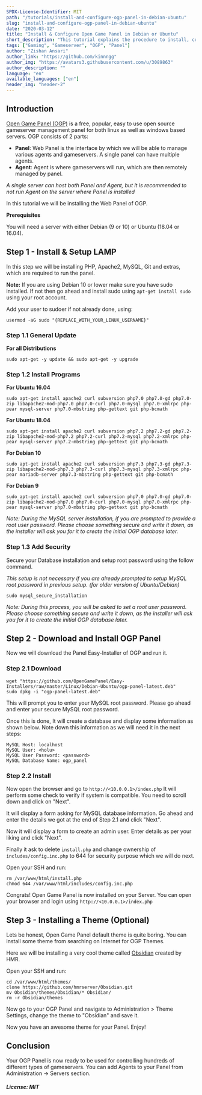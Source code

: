 ```yaml
---
SPDX-License-Identifier: MIT
path: "/tutorials/install-and-configure-ogp-panel-in-debian-ubuntu"
slug: "install-and-configure-ogp-panel-in-debian-ubuntu"
date: "2020-03-12"
title: "Install & Configure Open Game Panel in Debian or Ubuntu"
short_description: "This tutorial explains the procedure to install, configure and secure Open Game Panel in Debian or Ubuntu OS."
tags: ["Gaming", "Gameserver", "OGP", "Panel"]
author: "Zishan Ansari"
author_link: "https://github.com/kinnngg"
author_img: "https://avatars3.githubusercontent.com/u/3089863"
author_description: ""
language: "en"
available_languages: ["en"]
header_img: "header-2"
---
```


## Introduction

[Open Game Panel (OGP)](https://opengamepanel.org) is a free, popular, easy to use open source gameserver management panel for both linux as well as windows based servers.
OGP consists of 2 parts:
* **Panel**:  Web Panel is the interface by which we will be able to manage various agents and gameservers. A single panel can have multiple agents.
* **Agent**:  Agent is where gameservers will run, which are then remotely managed by panel.

*A single server can host both Panel and Agent, but it is recommended to not run Agent on the server where Panel is installed*

In this tutorial we will be installing the Web Panel of OGP.

**Prerequisites**

You will need a server with either Debian (9 or 10) or Ubuntu (18.04 or 16.04).

## Step 1 - Install & Setup LAMP

In this step we will be installing PHP, Apache2, MySQL, Git and extras, which are required to run the panel.

**Note:** If you are using Debian 10 or lower make sure you have sudo installed. If not then go ahead and install sudo using `apt-get install sudo` using your root account.

Add your user to sudoer if not already done, using:
```
usermod -aG sudo "{REPLACE_WITH_YOUR_LINUX_USERNAME}"
```

### Step 1.1 General Update

**For all Distributions**
```
sudo apt-get -y update && sudo apt-get -y upgrade
```

### Step 1.2 Install Programs

**For Ubuntu 16.04**
```
sudo apt-get install apache2 curl subversion php7.0 php7.0-gd php7.0-zip libapache2-mod-php7.0 php7.0-curl php7.0-mysql php7.0-xmlrpc php-pear mysql-server php7.0-mbstring php-gettext git php-bcmath
```

**For Ubuntu 18.04**
```
sudo apt-get install apache2 curl subversion php7.2 php7.2-gd php7.2-zip libapache2-mod-php7.2 php7.2-curl php7.2-mysql php7.2-xmlrpc php-pear mysql-server php7.2-mbstring php-gettext git php-bcmath
```

**For Debian 10**
```
sudo apt-get install apache2 curl subversion php7.3 php7.3-gd php7.3-zip libapache2-mod-php7.3 php7.3-curl php7.3-mysql php7.3-xmlrpc php-pear mariadb-server php7.3-mbstring php-gettext git php-bcmath
```

**For Debian 9**
```
sudo apt-get install apache2 curl subversion php7.0 php7.0-gd php7.0-zip libapache2-mod-php7.0 php7.0-curl php7.0-mysql php7.0-xmlrpc php-pear mysql-server php7.0-mbstring php-gettext git php-bcmath
```

*Note: During the MySQL server installation, if you are prompted to provide a root user password. Please choose something secure and write it down, as the installer will ask you for it to create the initial OGP database later.*

### Step 1.3 Add Security

Secure your Database installation and setup root password using the follow command.

*This setup is not necessary if you are already prompted to setup MySQL root password in previous setup. (for older version of Ubuntu/Debian)*

```
sudo mysql_secure_installation
```

*Note: During this process, you will be asked to set a root user password. Please choose something secure and write it down, as the installer will ask you for it to create the initial OGP database later.*

## Step 2 - Download and Install OGP Panel

Now we will download the Panel Easy-Installer of OGP and run it.

### Step 2.1 Download

```
wget "https://github.com/OpenGamePanel/Easy-Installers/raw/master/Linux/Debian-Ubuntu/ogp-panel-latest.deb"
sudo dpkg -i "ogp-panel-latest.deb"
```

This will prompt you to enter your MySQL root password. Please go ahead and enter your secure MySQL root password.

Once this is done, It will create a database and display some information as shown below. Note down this information as we will need it in the next steps:

```
MySQL Host: localhost
MySQL User: <holu>
MySQL User Password: <password>
MySQL Database Name: ogp_panel
```

### Step 2.2 Install

Now open the browser and go to `http://<10.0.0.1>/index.php`
It will perform some check to verify if system is compatible. You need to scroll down and click on "Next".

It will display a form asking for MySQL database information. Go ahead and enter the details we got at the end of Step 2.1 and click "Next".

Now it will display a form to create an admin user. Enter details as per your liking and click "Next".

Finally it ask to delete `install.php` and change ownership of `includes/config.inc.php` to 644 for security purpose which we will do next.

Open your SSH and run:

```
rm /var/www/html/install.php
chmod 644 /var/www/html/includes/config.inc.php
```

Congrats! Open Game Panel is now installed on your Server. You can open your browser and login using `http://<10.0.0.1>/index.php`

## Step 3 - Installing a Theme (Optional)

Lets be honest, Open Game Panel default theme is quite boring. You can install some theme from searching on Internet for OGP Themes.

Here we will be installing a very cool theme called [Obsidian](https://github.com/hmrserver/Obsidian) created by HMR.

Open your SSH and run:

```
cd /var/www/html/themes/
clone https://github.com/hmrserver/Obsidian.git
mv Obsidian/themes/Obsidian/* Obsidian/
rm -r Obsidian/themes
```

Now go to your OGP Panel and navigate to Administration > Theme Settings, change the theme to "Obsidian" and save it.

Now you have an awesome theme for your Panel. Enjoy!

## Conclusion

Your OGP Panel is now ready to be used for controlling hundreds of different types of gameservers. You can add Agents to your Panel from Administration -> Servers section.

##### License: MIT

<!--

Contributor's Certificate of Origin

By making a contribution to this project, I certify that:

(a) The contribution was created in whole or in part by me and I have
    the right to submit it under the license indicated in the file; or

(b) The contribution is based upon previous work that, to the best of my
    knowledge, is covered under an appropriate license and I have the
    right under that license to submit that work with modifications,
    whether created in whole or in part by me, under the same license
    (unless I am permitted to submit under a different license), as
    indicated in the file; or

(c) The contribution was provided directly to me by some other person
    who certified (a), (b) or (c) and I have not modified it.

(d) I understand and agree that this project and the contribution are
    public and that a record of the contribution (including all personal
    information I submit with it, including my sign-off) is maintained
    indefinitely and may be redistributed consistent with this project
    or the license(s) involved.

Signed-off-by: kinnngg786@gmail.com

-->
